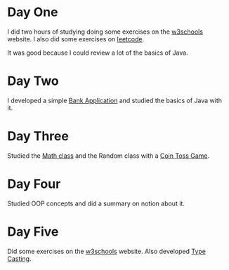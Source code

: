 # Day One

I did two hours of studying doing some exercises on the [w3schools](https://www.w3schools.com/java/default.asp) website. I also did some exercises on [leetcode](https://leetcode.com/).

It was good because I could review a lot of the basics of Java.

# Day Two

I developed a simple [Bank Application](./BankApplication.java) and studied the basics of Java with it.

# Day Three

Studied the [Math class](./MathJava.java) and the Random class with a [Coin Toss Game](./CoinToss.java).

# Day Four
Studied OOP concepts and did a summary on notion about it.

# Day Five
Did some exercises on the [w3schools](https://www.w3schools.com/java/default.asp) website. Also developed [Type Casting](./TypeCasting.java).